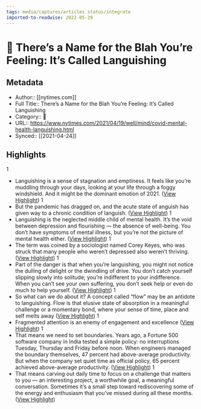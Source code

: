 ```yaml
---
tags: media/captures/articles status/integrate
imported-to-readwise: 2022-05-29
---
```

# 📰 There’s a Name for the Blah You’re Feeling: It’s Called Languishing

## Metadata
- Author:: [[nytimes.com]]
- Full Title:: There’s a Name for the Blah You’re Feeling: It’s Called Languishing
- Category:: 📰
- URL:: https://www.nytimes.com/2021/04/19/well/mind/covid-mental-health-languishing.html
- Synced:: [[2021-04-24]]

## Highlights
1
- Languishing is a sense of stagnation and emptiness. It feels like you’re muddling through your days, looking at your life through a foggy windshield. And it might be the dominant emotion of 2021. ([View Highlight](https://instapaper.com/read/1406170330/16181649))
1
- But the pandemic has dragged on, and the acute state of anguish has given way to a chronic condition of languish. ([View Highlight](https://instapaper.com/read/1406170330/16181654))
1
- Languishing is the neglected middle child of mental health. It’s the void between depression and flourishing — the absence of well-being. You don’t have symptoms of mental illness, but you’re not the picture of mental health either. ([View Highlight](https://instapaper.com/read/1406170330/16181655))
1
- The term was coined by a sociologist named Corey Keyes, who was struck that many people who weren’t depressed also weren’t thriving. ([View Highlight](https://instapaper.com/read/1406170330/16181659))
1
- Part of the danger is that when you’re languishing, you might not notice the dulling of delight or the dwindling of drive. You don’t catch yourself slipping slowly into solitude; you’re indifferent to your indifference. When you can’t see your own suffering, you don’t seek help or even do much to help yourself. ([View Highlight](https://instapaper.com/read/1406170330/16181664))
1
- So what can we do about it? A concept called “flow” may be an antidote to languishing. Flow is that elusive state of absorption in a meaningful challenge or a momentary bond, where your sense of time, place and self melts away ([View Highlight](https://instapaper.com/read/1406170330/16181670))
1
- Fragmented attention is an enemy of engagement and excellence ([View Highlight](https://instapaper.com/read/1406170330/16181677))
1
- That means we need to set boundaries. Years ago, a Fortune 500 software company in India tested a simple policy: no interruptions Tuesday, Thursday and Friday before noon. When engineers managed the boundary themselves, 47 percent had above-average productivity. But when the company set quiet time as official policy, 65 percent achieved above-average productivity. ([View Highlight](https://instapaper.com/read/1406170330/16181678))
1
- That means carving out daily time to focus on a challenge that matters to you — an interesting project, a worthwhile goal, a meaningful conversation. Sometimes it’s a small step toward rediscovering some of the energy and enthusiasm that you’ve missed during all these months. ([View Highlight](https://instapaper.com/read/1406170330/16181683))
